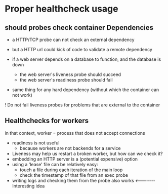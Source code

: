 # Proper healthcheck usage


## should probes check container Dependencies

- a HTTP/TCP probe can not check an external dependency
- but a HTTP url could kick of code to validate a remote dependency
- if a web server depends on a database to function, and the database is down
  - the web server's  liveness probe should succeed
  - the web server's readiness probe should fail

- same thing for any hard dependency (without which the container can not work)

! Do not fail liveness probes for problems that are external to the container

## Healthchecks for workers

in that context, worker = process that does not accept connections

- readiness is not useful
  - because workers are not backends for a service
- Liveness may help us restart a broken worker, but how can we check it?
- embedding an HTTP server is a (potential expensive) option
- using a 'lease' file can be relatively easy:
  - touch a file during each iteration of the main loop
  - check the timestamp of that file from an exec probe
- writing logs and checking them from the probe also works  <------- Interesting idea